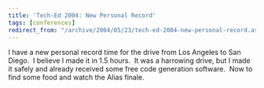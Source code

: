 ```yaml
---
title: 'Tech-Ed 2004: New Personal Record'
tags: [conferences]
redirect_from: "/archive/2004/05/23/tech-ed-2004-new-personal-record.aspx/"
---
```


I have a new personal record time for the drive from Los Angeles to San Diego.  I believe I made it in 1.5 hours.  It was a harrowing drive, but I made it safely and already received some free code generation software.  Now to find some food and watch the Alias finale.
